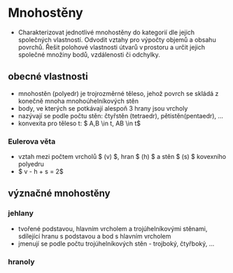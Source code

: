 # Mnohostěny 

- Charakterizovat jednotlivé mnohostěny do kategorií dle jejich společných vlastností. Odvodit vztahy pro výpočty objemů a obsahu povrchů. Řešit polohové vlastnosti útvarů v prostoru a určit jejich společné množiny bodů, vzdálenosti či odchylky. 

## obecné vlastnosti
- mnohostěn (polyedr) je trojrozměrné těleso, jehož povrch se skládá z konečně mnoha mnohoúhelníkových stěn
- body, ve kterých se potkávají alespoň 3 hrany jsou vrcholy
- nazývají se podle počtu stěn: čtyřstěn (tetraedr), pětistěn(pentaedr), ...
- konvexita pro těleso t: $ A,B \in t, AB \in t$

### Eulerova věta
- vztah mezi počtem vrcholů $ (v) $, hran $ (h) $ a stěn $ (s) $ kovexního polyedru
- $ v - h + s = 2$

## význačné mnohostěny

### jehlany
- tvořené podstavou, hlavním vrcholem a trojúhelníkovými stěnami, sdílející hranu s podstavou a bod s hlavním vrcholem
- jmenují se podle počtu trojúhelníkových stěn - trojboký, čtyřboký, ...

### hranoly